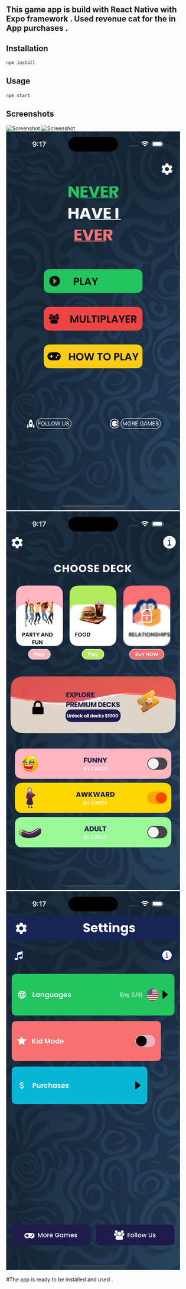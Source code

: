 ## This game app is build with React Native with Expo framework . Used revenue cat for the in App purchases .



## Installation

```bash 
npm install
```

## Usage

```bash
npm start
```

## Screenshots
![Screenshot](/images/img1.png)
![Screenshot](/images/img2.png)
![Screenshot](/images/img3.png)
![Screenshot](/images/img4.png)
![Screenshot](/images/img5.png)


#The app is ready to be installed and used .